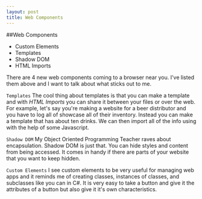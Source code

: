 ```yaml
---
layout: post
title: Web Components 
---
```


##Web Components
- Custom Elements
- Templates
- Shadow DOM
- HTML Imports

There are 4 new web components coming to a browser near you. I've listed them above and I want to talk about what sticks out to me. 

`Templates`
The cool thing about templates is that you can make a template and with *HTML Imports* you can share it between your files or over the web. For example, let's say you're making a website for a beer distributor and you have to log all of showcase all of their inventory. Instead you can make a template that has about ten drinks. We can then import all of the info using with the help of some Javascript. 

`Shadow DOM`
My Object Oriented Programming Teacher raves about encapsulation. Shadow DOM is just that. You can hide styles and content from being accessed. It comes in handy if there are parts of your website that you want to keep hidden. 

`Custom Elements`
I see custom elements to be very useful for managing web apps and it reminds me of creating classes, instances of classes, and subclasses like you can in C#. It is very easy to take a button and give it the attributes of a button but also give it it's own characteristics. 


